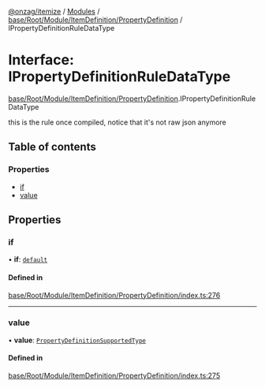 [@onzag/itemize](../README.md) / [Modules](../modules.md) / [base/Root/Module/ItemDefinition/PropertyDefinition](../modules/base_Root_Module_ItemDefinition_PropertyDefinition.md) / IPropertyDefinitionRuleDataType

# Interface: IPropertyDefinitionRuleDataType

[base/Root/Module/ItemDefinition/PropertyDefinition](../modules/base_Root_Module_ItemDefinition_PropertyDefinition.md).IPropertyDefinitionRuleDataType

this is the rule once compiled, notice that it's not raw json anymore

## Table of contents

### Properties

- [if](base_Root_Module_ItemDefinition_PropertyDefinition.IPropertyDefinitionRuleDataType.md#if)
- [value](base_Root_Module_ItemDefinition_PropertyDefinition.IPropertyDefinitionRuleDataType.md#value)

## Properties

### if

• **if**: [`default`](../classes/base_Root_Module_ItemDefinition_ConditionalRuleSet.default.md)

#### Defined in

[base/Root/Module/ItemDefinition/PropertyDefinition/index.ts:276](https://github.com/onzag/itemize/blob/59702dd5/base/Root/Module/ItemDefinition/PropertyDefinition/index.ts#L276)

___

### value

• **value**: [`PropertyDefinitionSupportedType`](../modules/base_Root_Module_ItemDefinition_PropertyDefinition_types.md#propertydefinitionsupportedtype)

#### Defined in

[base/Root/Module/ItemDefinition/PropertyDefinition/index.ts:275](https://github.com/onzag/itemize/blob/59702dd5/base/Root/Module/ItemDefinition/PropertyDefinition/index.ts#L275)
